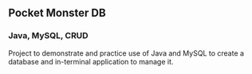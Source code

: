 ## Pocket Monster DB
### Java, MySQL, CRUD

Project to demonstrate and practice use of Java and MySQL to create a database and in-terminal application to manage it. 
